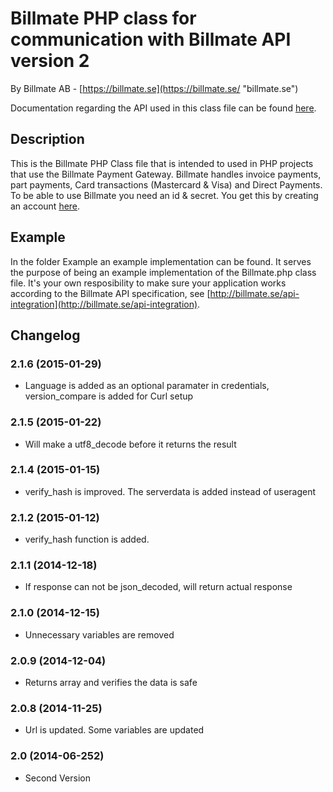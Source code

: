 # Billmate PHP class for communication with Billmate API version 2
By Billmate AB - [https://billmate.se](https://billmate.se/ "billmate.se")

Documentation regarding the API used in this class file can be found [here](http://billmate.se/api-integration).

## Description

This is the Billmate PHP Class file that is intended to used in PHP projects that use the Billmate Payment Gateway.
Billmate handles invoice payments, part payments, Card transactions (Mastercard & Visa) and Direct Payments.
To be able to use Billmate you need an id & secret. You get this by creating an account [here](http://billmate.se/anslut-webbshop/).

## Example

In the folder Example an example implementation can be found. It serves the purpose of being an example implementation of the Billmate.php class file.
It's your own resposibility to make sure your application works according to the Billmate API specification, see [http://billmate.se/api-integration](http://billmate.se/api-integration).


## Changelog

### 2.1.6 (2015-01-29)
* Language is added as an optional paramater in credentials, version_compare is added for Curl setup

### 2.1.5 (2015-01-22)
* Will make a utf8_decode before it returns the result

### 2.1.4 (2015-01-15)
* verify_hash is improved. The serverdata is added instead of useragent

### 2.1.2 (2015-01-12)
* verify_hash function is added.

### 2.1.1 (2014-12-18)
* If response can not be json_decoded, will return actual response

### 2.1.0 (2014-12-15)
* Unnecessary variables are removed

### 2.0.9 (2014-12-04)
* Returns array and verifies the data is safe

### 2.0.8 (2014-11-25)
* Url is updated. Some variables are updated

### 2.0 (2014-06-252)
* Second Version
